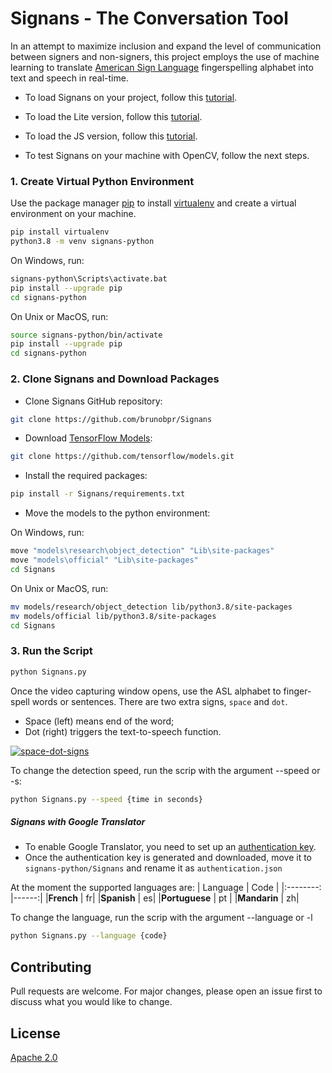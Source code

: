 # Signans - The Conversation Tool

In an attempt to maximize inclusion and expand the level of communication between signers and non-signers, this project employs the use of machine learning to translate [American Sign Language](https://www.nidcd.nih.gov/health/american-sign-language) fingerspelling alphabet into text and speech in real-time.

* To load Signans on your project, follow this [tutorial](https://tensorflow-object-detection-api-tutorial.readthedocs.io/en/latest/auto_examples/plot_object_detection_saved_model.html).
* To load the Lite version, follow this [tutorial](https://www.tensorflow.org/lite/guide).
* To load the JS version, follow this [tutorial](https://www.tensorflow.org/js/guide/save_load).

* To test Signans on your machine with OpenCV, follow the next steps. 

### 1. Create Virtual Python Environment

Use the package manager [pip](https://pip.pypa.io/en/stable/) to install  [virtualenv](https://virtualenv.pypa.io/en/latest/) and create a virtual environment on your machine.

```bash
pip install virtualenv
python3.8 -m venv signans-python
```

On Windows, run:
```bash
signans-python\Scripts\activate.bat
pip install --upgrade pip
cd signans-python
```

On Unix or MacOS, run:
```bash
source signans-python/bin/activate
pip install --upgrade pip
cd signans-python
```

### 2. Clone Signans and Download Packages 
* Clone Signans GitHub repository:

```bash
git clone https://github.com/brunobpr/Signans
```
* Download [TensorFlow Models](https://www.tensorflow.org/js/models):
```bash
git clone https://github.com/tensorflow/models.git
```
* Install the required packages:
```bash
pip install -r Signans/requirements.txt
```

* Move the models to the python environment:

On Windows, run:
```bash
move "models\research\object_detection" "Lib\site-packages"
move "models\official" "Lib\site-packages"
cd Signans
```

On Unix or MacOS, run:
```bash
mv models/research/object_detection lib/python3.8/site-packages
mv models/official lib/python3.8/site-packages
cd Signans
```

### 3. Run the Script
```bash
python Signans.py
```
Once the video capturing window opens, use the ASL alphabet to finger-spell words or sentences. There are two extra signs, `space` and `dot`. 

* Space (left) means end of the word;
* Dot (right) triggers the text-to-speech function.

[![space-dot-signs](https://i.postimg.cc/fLkHL9zw/Screenshot-2021-05-05-at-22-26-41.png)](https://postimg.cc/mzf3ph1q)


To change the detection speed, run the scrip with the argument --speed or -s: 
```bash
python Signans.py --speed {time in seconds}
```

##### Signans with Google Translator
* To enable Google Translator, you need to set up an [authentication key](https://cloud.google.com/translate/docs/setup).
* Once the authentication key is generated and downloaded, move it to `signans-python/Signans` and rename it as `authentication.json`



At the moment the supported languages are: 
| Language  | Code  |
|:--------: |------:|
|**French** | fr| 
|**Spanish**    |   es|
|**Portuguese**  |    pt |
|**Mandarin**  |    zh|


To change the language, run the scrip with the argument --language or -l 
```bash
python Signans.py --language {code}
```

## Contributing
Pull requests are welcome. For major changes, please open an issue first to discuss what you would like to change.

## License
[Apache 2.0](https://choosealicense.com/licenses/apache-2.0/)